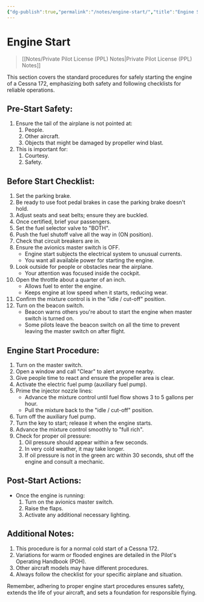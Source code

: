 ```yaml
---
{"dg-publish":true,"permalink":"/notes/engine-start/","title":"Engine Start","tags":["aviation","classnotes"]}
---
```



# Engine Start
> [[Notes/Private Pilot License (PPL) Notes\|Private Pilot License (PPL) Notes]]

This section covers the standard procedures for safely starting the engine of a Cessna 172, emphasizing both safety and following checklists for reliable operations.

## Pre-Start Safety:

1. Ensure the tail of the airplane is not pointed at:
    1. People.
    2. Other aircraft.
    3. Objects that might be damaged by propeller wind blast.
2. This is important for:
    1. Courtesy.
    2. Safety.

## Before Start Checklist:

1. Set the parking brake.
2. Be ready to use foot pedal brakes in case the parking brake doesn't hold.
3. Adjust seats and seat belts; ensure they are buckled.
4. Once certified, brief your passengers.
5. Set the fuel selector valve to "BOTH".
6. Push the fuel shutoff valve all the way in (ON position).
7. Check that circuit breakers are in.
8. Ensure the avionics master switch is OFF.
    - Engine start subjects the electrical system to unusual currents.
    - You want all available power for starting the engine.
9. Look outside for people or obstacles near the airplane.
    - Your attention was focused inside the cockpit.
10. Open the throttle about a quarter of an inch.
    - Allows fuel to enter the engine.
    - Keeps engine at low speed when it starts, reducing wear.
11. Confirm the mixture control is in the "idle / cut-off" position.
12. Turn on the beacon switch.
    - Beacon warns others you're about to start the engine when master switch is turned on.
    - Some pilots leave the beacon switch on all the time to prevent leaving the master switch on after flight.

## Engine Start Procedure:

1. Turn on the master switch.
2. Open a window and call "Clear" to alert anyone nearby.
3. Give people time to react and ensure the propeller area is clear.
4. Activate the electric fuel pump (auxiliary fuel pump).
5. Prime the injector nozzle lines:
    - Advance the mixture control until fuel flow shows 3 to 5 gallons per hour.
    - Pull the mixture back to the "idle / cut-off" position.
6. Turn off the auxiliary fuel pump.
7. Turn the key to start; release it when the engine starts.
8. Advance the mixture control smoothly to "full rich".
9. Check for proper oil pressure:
    1. Oil pressure should appear within a few seconds.
    2. In very cold weather, it may take longer.
    3. If oil pressure is not in the green arc within 30 seconds, shut off the engine and consult a mechanic.

## Post-Start Actions:

- Once the engine is running:
	1. Turn on the avionics master switch.
	2. Raise the flaps.
	3. Activate any additional necessary lighting.

## Additional Notes:

1. This procedure is for a normal cold start of a Cessna 172.
2. Variations for warm or flooded engines are detailed in the Pilot's Operating Handbook (POH).
3. Other aircraft models may have different procedures.
4. Always follow the checklist for your specific airplane and situation.

Remember, adhering to proper engine start procedures ensures safety, extends the life of your aircraft, and sets a foundation for responsible flying.